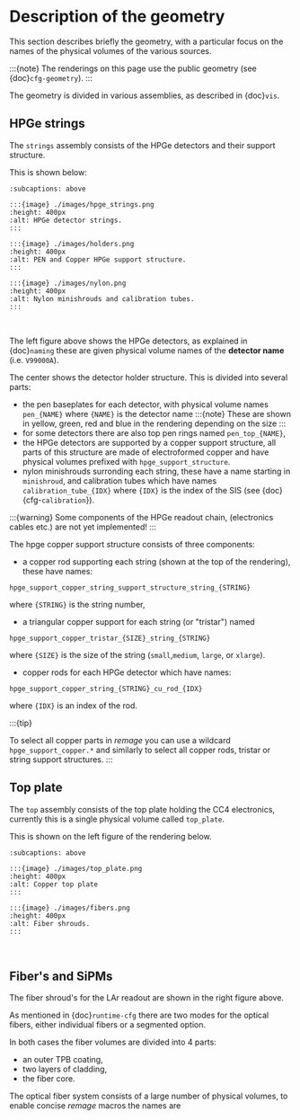 # Description of the geometry

This section describes briefly the geometry, with a particular focus
on the names of the physical volumes of the various sources.


:::{note}
The renderings on this page use the public geometry (see {doc}`cfg-geometry`).
:::

The geometry is divided in various assemblies, as described in {doc}`vis`.

## HPGe strings

The `strings` assembly consists of the HPGe detectors and their support structure.

This is shown below:

```{subfigure} ABC
:subcaptions: above
  
:::{image} ./images/hpge_strings.png
:height: 400px
:alt: HPGe detector strings.
:::

:::{image} ./images/holders.png
:height: 400px
:alt: PEN and Copper HPGe support structure.
:::

:::{image} ./images/nylon.png
:height: 400px
:alt: Nylon minishrouds and calibration tubes.
:::

```

&nbsp;

The left figure above shows the HPGe detectors, as explained in {doc}`naming` these
are given physical volume names of the **detector name** (i.e. `V99000A`).

The center shows the detector holder structure. This is divided into several parts:
- the pen baseplates for each detector, with physical volume names `pen_{NAME}` 
where `{NAME}` is the detector name 
:::{note} These are shown in yellow, green, red and blue in the rendering depending on the size
:::
- for some detectors there are also top pen rings named `pen_top_{NAME}`,
- the HPGe detectors are supported by a copper support structure, all parts of this structure are 
made of electroformed copper and have physical volumes prefixed with `hpge_support_structure`.
- nylon minishrouds surronding each string, these have a name starting in `minishroud`, and calibration
tubes which have names `calibration_tube_{IDX}` where `{IDX}` is the index of the SIS (see {doc}{cfg-`calibration`}).

:::{warning}
Some components of the HPGe readout chain, (electronics cables etc.) are not yet implemented!
:::

The hpge copper support structure consists of three components:
- a copper rod supporting each string (shown at the top of the rendering), these have names:
```
hpge_support_copper_string_support_structure_string_{STRING}
``` 
where `{STRING}` is the string number,
- a triangular copper support for each string (or "tristar") named
```
hpge_support_copper_tristar_{SIZE}_string_{STRING}
``` 
where `{SIZE}` is the size of the string 
(`small`,`medium`, `large`, or `xlarge`).
- copper rods for each HPGe detector which have names:
```
hpge_support_copper_string_{STRING}_cu_rod_{IDX}
```
where `{IDX}` is an index of the rod.

:::{tip}

To select all copper parts in _remage_ you can use a wildcard `hpge_support_copper.*` and similarly 
to select all copper rods, tristar or string support structures.
:::

## Top plate

The `top` assembly consists of the top plate holding the CC4 electronics, currently this is a single
physical volume called `top_plate`.

This is shown on the left figure of the rendering below.

```{subfigure} AB
:subcaptions: above
  
:::{image} ./images/top_plate.png
:height: 400px
:alt: Copper top plate
:::

:::{image} ./images/fibers.png
:height: 400px
:alt: Fiber shrouds.
:::

```

&nbsp;

## Fiber's and SiPMs

The fiber shroud's for the LAr readout are shown in the right figure above.

As mentioned in {doc}`runtime-cfg` there are two modes for the optical fibers,
either individual fibers or a segmented option.

In both cases the fiber volumes are divided into 4 parts:
- an outer TPB coating,
- two layers of cladding,
- the fiber core.

The optical fiber system consists of a large number of physical volumes,
to enable concise _remage_ macros the names are 